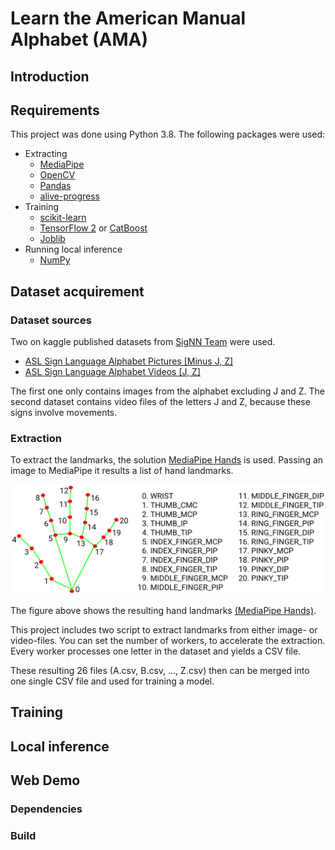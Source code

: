 # Learn the American Manual Alphabet (AMA) 

## Introduction
 
## Requirements
This project was done using Python 3.8. The following packages were used:

* Extracting
  * [MediaPipe](https://google.github.io/mediapipe/getting_started/python)
  * [OpenCV](https://docs.opencv.org/4.x/d6/d00/tutorial_py_root.html)
  * [Pandas](https://pandas.pydata.org/)
  * [alive-progress](https://github.com/rsalmei/alive-progress)
* Training
  * [scikit-learn](https://scikit-learn.org/stable/)
  * [TensorFlow 2](https://www.tensorflow.org/install?hl=en) or [CatBoost](https://catboost.ai/)
  * [Joblib](https://joblib.readthedocs.io/)
* Running local inference
  * [NumPy](https://numpy.org/)

## Dataset acquirement
### Dataset sources
Two on kaggle published datasets from [SigNN Team](https://www.kaggle.com/signnteam) were used.

* [ASL Sign Language Alphabet Pictures \[Minus J, Z\]](https://www.kaggle.com/datasets/signnteam/asl-sign-language-pictures-minus-j-z)
* [ASL Sign Language Alphabet Videos \[J, Z\]](https://www.kaggle.com/datasets/signnteam/asl-sign-language-alphabet-videos-j-z)

The first one only contains images from the alphabet excluding J and Z.
The second dataset contains video files of the letters J and Z, because these signs involve movements.

### Extraction
To extract the landmarks, the solution [MediaPipe Hands](https://google.github.io/mediapipe/solutions/hands) is used.
Passing an image to MediaPipe it results a list of hand landmarks.  

<img title="21 hand landmarks" alt="21 hand landmarks" src="docs/hand_landmarks.png">

The figure above shows the resulting hand landmarks [(MediaPipe Hands)](https://google.github.io/mediapipe/solutions/hands#hand-landmark-model).

This project includes two script to extract landmarks from either image- or video-files.
You can set the number of workers, to accelerate the extraction.
Every worker processes one letter in the dataset and yields a CSV file.

These resulting 26 files (A.csv, B.csv, ..., Z.csv) then can be merged into one single CSV file and used for training a model.

## Training

## Local inference

## Web Demo
### Dependencies
### Build